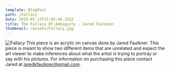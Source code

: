 ```yaml
---
template: BlogPost
path: /Fallacy
date: 2019-05-23T15:05:49.332Z
title: The Fallacy Of Ambiguity - Jared Faulkner
thumbnail: /assets/Fallacy.jpg
---
```


![Fallacy](/assets/Fallacy.jpg)
This piece is an acrylic on canvas done by Jared Faulkner. This piece is meant to show two different items that are unrelated and expect the art viewer to make inferences about what the artist is trying to portray or say with his pictures. For information on purchasing this piece contact Jared at jaredkfaulkner@gmail.com.

